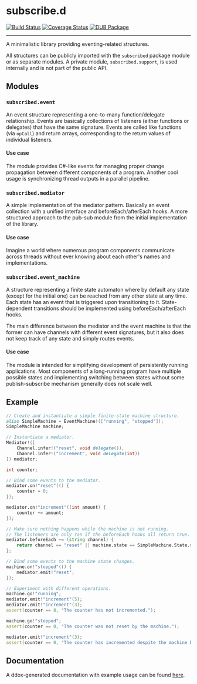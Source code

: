 # subscribe.d

[![Build Status](https://api.travis-ci.org/v--/subscribed.svg?branch=master)](https://api.travis-ci.org/v--/subscribed.svg?branch=master) [![Coverage Status](https://coveralls.io/repos/github/v--/subscribed/badge.svg?branch=master)](https://coveralls.io/github/v--/subscribed?branch=master) [![DUB Package](https://img.shields.io/dub/v/subscribed.svg)](http://code.dlang.org/packages/subscribed)

---

A minimalistic library providing eventing-related structures.

All structures can be publicly imported with the `subscribed` package module or as separate modules.
A private module, `subscribed.support`, is used internally and is not part of the public API.

## Modules

### `subscribed.event`

An event structure representing a one-to-many function/delegate relationship. Events are basically collections of listeners (either functions or delegates) that have the same signature. Events are called like functions (via `opCall`) and return arrays, corresponding to the return values of individual listeners.

#### Use case

The module provides C#-like events for managing proper change propagation between different components of a program. Another cool usage is synchronizing thread outputs in a parallel pipeline.

### `subscribed.mediator`

A simple implementation of the mediator pattern. Basically an event collection with a unified interface and beforeEach/afterEach hooks. A more structured approach to the pub-sub module from the initial implementation of the library.

#### Use case

Imagine a world where numerous program components communicate across threads without ever knowing about each other's names and implementations.

### `subscribed.event_machine`

A structure representing a finite state automaton where by default any state (except for the initial one) can be reached from any other state at any time. Each state has an event that is triggered upon transitioning to it. State-dependent transitions should be implemented using beforeEach/afterEach hooks.

The main difference between the mediator and the event machine is that the former can have channels with different event signatures, but it also does not keep track of any state and simply routes events.

#### Use case

The module is intended for simplifying development of persistently running applications. Most components of a long-running program have multiple possible states and implementing switching between states without some publish-subscribe mechanism generally does not scale well.

## Example

```d
// Create and instantiate a simple finite-state machine structure.
alias SimpleMachine = EventMachine!(["running", "stopped"]);
SimpleMachine machine;

// Instantiate a mediator.
Mediator!([
    Channel.infer!("reset", void delegate()),
    Channel.infer!("increment", void delegate(int))
]) mediator;

int counter;

// Bind some events to the mediator.
mediator.on!"reset"(() {
    counter = 0;
});

mediator.on!"increment"((int amount) {
    counter += amount;
});

// Make sure nothing happens while the machine is not running.
// The listeners are only ran if the beforeEach hooks all return true.
mediator.beforeEach ~= (string channel) {
    return channel == "reset" || machine.state == SimpleMachine.State.running;
};

// Bind some events to the machine state changes.
machine.on!"stopped"(() {
    mediator.emit!"reset";
});

// Experiment with different operations.
machine.go!"running";
mediator.emit!"increment"(5);
mediator.emit!"increment"(3);
assert(counter == 8, "The counter has not incremented.");

machine.go!"stopped";
assert(counter == 0, "The counter was not reset by the machine.");

mediator.emit!"increment"(3);
assert(counter == 0, "The counter has incremented despite the machine being stopped.");
```

## Documentation

A ddox-generated documentation with example usage can be found [here](http://ivasilev.net/docs/subscribed/index.html).
